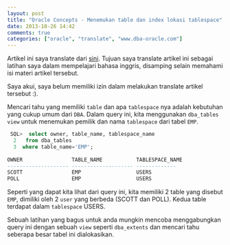 ```yaml
---
layout: post
title: "Oracle Concepts - Menemukan table dan index lokasi tablespace"
date: 2013-10-26 14:42
comments: true
categories: ["oracle", "translate", "www.dba-oracle.com"]
---
```


<div class="alert alert-danger">
Artikel ini saya translate dari <a href="http://www.dba-oracle.com/concepts/table_tablespace_location.htm"> sini</a>. Tujuan saya translate artikel ini sebagai latihan saya dalam mempelajari bahasa inggris, disamping selain memahami isi materi artikel tersebut.

Saya akui, saya belum memiliki izin dalam melakukan translate artikel tersebut :).      
</div>

Mencari tahu yang memiliki `table` dan apa `tablespace` nya adalah kebutuhan yang cukup umum dari `DBA`. Dalam query ini, kita menggunakan `dba_tables view` untuk menemukan pemilik dan nama `tablespace` dari tabel `EMP`.

```sql
 SQL>  select owner, table_name, tablespace_name
  2   from dba_tables
  3  where table_name='EMP';
 
OWNER                TABLE_NAME           TABLESPACE_NAME
-------------------- -------------------- -------------
SCOTT                EMP                  USERS
POLL                 EMP                  USERS
```

Seperti yang dapat kita lihat dari query ini, kita memiliki 2 table yang disebut `EMP`, dimiliki oleh 2 `user` yang berbeda (SCOTT dan POLL). Kedua table terdapat dalam `tablespace` USERS. 

Sebuah latihan yang bagus untuk anda mungkin mencoba menggabungkan query ini dengan sebuah `view` seperti `dba_extents` dan mencari tahu seberapa besar tabel ini dialokasikan.